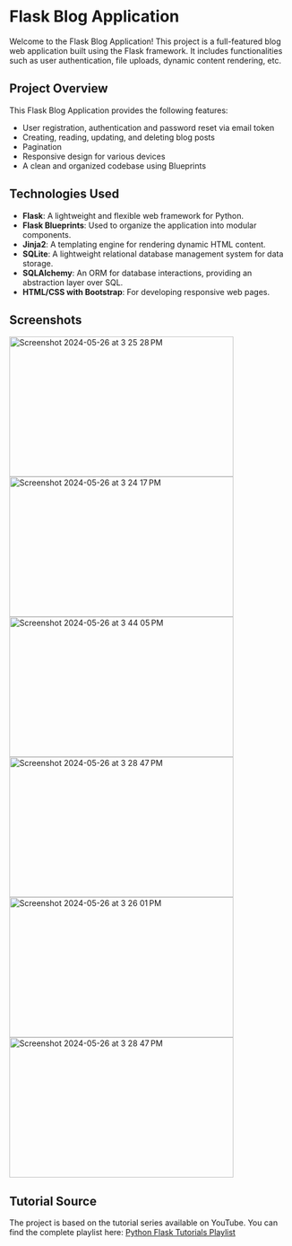 # Flask Blog Application

Welcome to the Flask Blog Application! This project is a full-featured blog web application built using the Flask framework. It includes functionalities such as user authentication, file uploads, dynamic content rendering, etc.

## Project Overview

This Flask Blog Application provides the following features:
- User registration, authentication and password reset via email token
- Creating, reading, updating, and deleting blog posts
- Pagination
- Responsive design for various devices
- A clean and organized codebase using Blueprints

## Technologies Used

- **Flask**: A lightweight and flexible web framework for Python.
- **Flask Blueprints**: Used to organize the application into modular components.
- **Jinja2**: A templating engine for rendering dynamic HTML content.
- **SQLite**: A lightweight relational database management system for data storage.
- **SQLAlchemy**: An ORM for database interactions, providing an abstraction layer over SQL.
- **HTML/CSS with Bootstrap**: For developing responsive web pages.

## Screenshots
<img width="400" height="250" alt="Screenshot 2024-05-26 at 3 25 28 PM" src="https://github.com/mrunalpatil1198/FlaskBlog/assets/56335027/4fd77378-5aac-46cd-a44f-3869a3cb59f6">
<img width="400" height="250" alt="Screenshot 2024-05-26 at 3 24 17 PM" src="https://github.com/mrunalpatil1198/FlaskBlog/assets/56335027/bfda2478-9391-41c6-b6ab-4362b3add8ee">
<img width="400" height="250" alt="Screenshot 2024-05-26 at 3 44 05 PM" src="https://github.com/mrunalpatil1198/FlaskBlog/assets/56335027/d206dbf9-99c1-4ccd-ba58-a0f58eddffdc">
<img width="400" height="250" alt="Screenshot 2024-05-26 at 3 28 47 PM" src="https://github.com/mrunalpatil1198/FlaskBlog/assets/56335027/ba16da37-44aa-45e7-ba25-d7de7bc2d09c">
<img width="400" height="250" alt="Screenshot 2024-05-26 at 3 26 01 PM" src="https://github.com/mrunalpatil1198/FlaskBlog/assets/56335027/92fa3f05-1c17-4f14-b62f-e5d96b9e9d98">
<img width="400" height="250" alt="Screenshot 2024-05-26 at 3 28 47 PM" src="https://github.com/mrunalpatil1198/FlaskBlog/assets/56335027/4936e729-9ad0-45dd-9bf7-4c3536c1307c">

## Tutorial Source
The project is based on the tutorial series available on YouTube. You can find the complete playlist here: [Python Flask Tutorials Playlist](https://www.youtube.com/playlist?list=PL-osiE80TeTs4UjLw5MM6OjgkjFeUxCYH)
